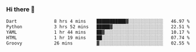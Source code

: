 ### Hi there 👋

<!--START_SECTION:waka-->

```txt
Dart              8 hrs 4 mins    ███████████▓░░░░░░░░░░░░░   46.97 %
Python            3 hrs 52 mins   █████▓░░░░░░░░░░░░░░░░░░░   22.51 %
YAML              1 hr 44 mins    ██▓░░░░░░░░░░░░░░░░░░░░░░   10.17 %
HTML              1 hr 19 mins    ██░░░░░░░░░░░░░░░░░░░░░░░   07.74 %
Groovy            26 mins         ▓░░░░░░░░░░░░░░░░░░░░░░░░   02.55 %
```

<!--END_SECTION:waka-->


<!--
**AnkelMauCastillo/AnkelMauCastillo** is a ✨ _special_ ✨ repository because its `README.md` (this file) appears on your GitHub profile.

Here are some ideas to get you started:

- 🔭 I’m currently working on ...
- 🌱 I’m currently learning ...
- 👯 I’m looking to collaborate on ...
- 🤔 I’m looking for help with ...
- 💬 Ask me about ...
- 📫 How to reach me: ...
- 😄 Pronouns: ...
- ⚡ Fun fact: ...
-->
